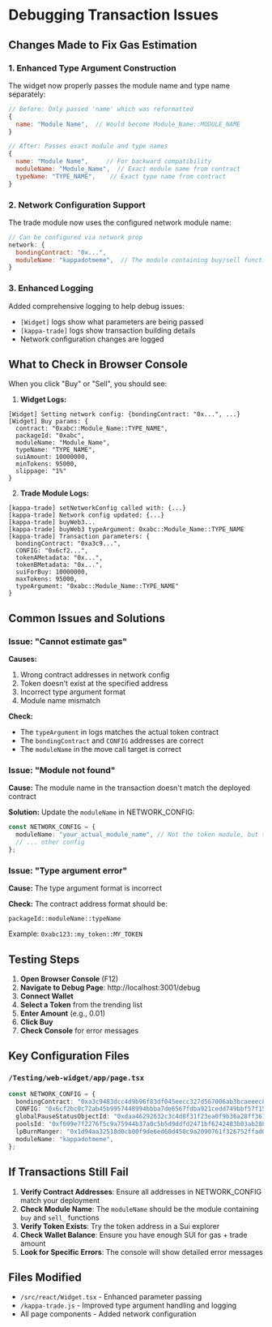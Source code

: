 # Debugging Transaction Issues

## Changes Made to Fix Gas Estimation

### 1. **Enhanced Type Argument Construction**
The widget now properly passes the module name and type name separately:
```javascript
// Before: Only passed 'name' which was reformatted
{
  name: "Module Name",  // Would become Module_Name::MODULE_NAME
}

// After: Passes exact module and type names
{
  name: "Module Name",     // For backward compatibility
  moduleName: "Module_Name",  // Exact module name from contract
  typeName: "TYPE_NAME",    // Exact type name from contract
}
```

### 2. **Network Configuration Support**
The trade module now uses the configured network module name:
```javascript
// Can be configured via network prop
network: {
  bondingContract: "0x...",
  moduleName: "kappadotmeme",  // The module containing buy/sell functions
}
```

### 3. **Enhanced Logging**
Added comprehensive logging to help debug issues:
- `[Widget]` logs show what parameters are being passed
- `[kappa-trade]` logs show transaction building details
- Network configuration changes are logged

## What to Check in Browser Console

When you click "Buy" or "Sell", you should see:

1. **Widget Logs:**
```
[Widget] Setting network config: {bondingContract: "0x...", ...}
[Widget] Buy params: {
  contract: "0xabc::Module_Name::TYPE_NAME",
  packageId: "0xabc",
  moduleName: "Module_Name",
  typeName: "TYPE_NAME",
  suiAmount: 10000000,
  minTokens: 95000,
  slippage: "1%"
}
```

2. **Trade Module Logs:**
```
[kappa-trade] setNetworkConfig called with: {...}
[kappa-trade] Network config updated: {...}
[kappa-trade] buyWeb3...
[kappa-trade] buyWeb3 typeArgument: 0xabc::Module_Name::TYPE_NAME
[kappa-trade] Transaction parameters: {
  bondingContract: "0xa3c9...",
  CONFIG: "0x6cf2...",
  tokenAMetadata: "0x...",
  tokenBMetadata: "0x...",
  suiForBuy: 10000000,
  maxTokens: 95000,
  typeArgument: "0xabc::Module_Name::TYPE_NAME"
}
```

## Common Issues and Solutions

### Issue: "Cannot estimate gas"
**Causes:**
1. Wrong contract addresses in network config
2. Token doesn't exist at the specified address
3. Incorrect type argument format
4. Module name mismatch

**Check:**
- The `typeArgument` in logs matches the actual token contract
- The `bondingContract` and `CONFIG` addresses are correct
- The `moduleName` in the move call target is correct

### Issue: "Module not found"
**Cause:** The module name in the transaction doesn't match the deployed contract

**Solution:** Update the `moduleName` in NETWORK_CONFIG:
```typescript
const NETWORK_CONFIG = {
  moduleName: "your_actual_module_name", // Not the token module, but the trading module
  // ... other config
};
```

### Issue: "Type argument error"
**Cause:** The type argument format is incorrect

**Check:** The contract address format should be:
```
packageId::moduleName::typeName
```
Example: `0xabc123::my_token::MY_TOKEN`

## Testing Steps

1. **Open Browser Console** (F12)
2. **Navigate to Debug Page**: http://localhost:3001/debug
3. **Connect Wallet**
4. **Select a Token** from the trending list
5. **Enter Amount** (e.g., 0.01)
6. **Click Buy**
7. **Check Console** for error messages

## Key Configuration Files

### `/Testing/web-widget/app/page.tsx`
```typescript
const NETWORK_CONFIG = {
  bondingContract: "0xa3c9483dcc4d9b96f83df045eecc327d567006ab3bcaeeec8c0ded313698e46a",
  CONFIG: "0x6cf2bc0c72ab45b9957448994bbba7de6567fdba921cedd749bbf57f152fc812",
  globalPauseStatusObjectId: "0xdaa46292632c3c4d8f31f23ea0f9b36a28ff3677e9684980e4438403a67a3d8f",
  poolsId: "0xf699e7f2276f5c9a75944b37a0c5b5d9ddfd2471bf6242483b03ab2887d198d0",
  lpBurnManger: "0x1d94aa32518d0cb00f9de6ed60d450c9a2090761f326752ffad06b2e9404f845",
  moduleName: "kappadotmeme",
};
```

## If Transactions Still Fail

1. **Verify Contract Addresses**: Ensure all addresses in NETWORK_CONFIG match your deployment
2. **Check Module Name**: The `moduleName` should be the module containing `buy` and `sell_` functions
3. **Verify Token Exists**: Try the token address in a Sui explorer
4. **Check Wallet Balance**: Ensure you have enough SUI for gas + trade amount
5. **Look for Specific Errors**: The console will show detailed error messages

## Files Modified
- `/src/react/Widget.tsx` - Enhanced parameter passing
- `/kappa-trade.js` - Improved type argument handling and logging
- All page components - Added network configuration
